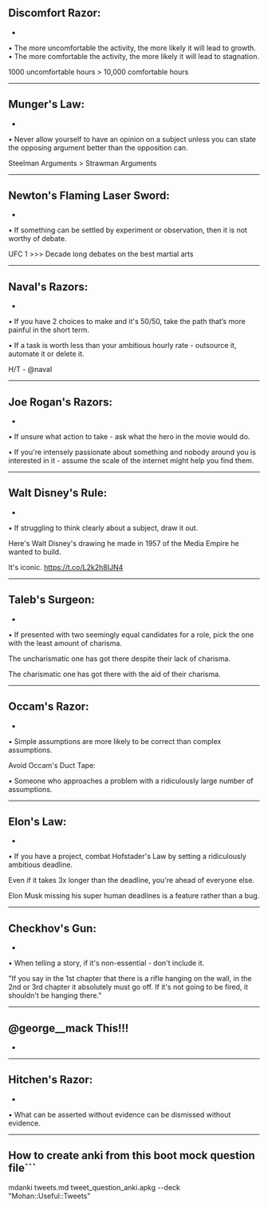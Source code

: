 ## Discomfort Razor:  

* 
• The more uncomfortable the activity, the more likely it will lead to growth. 
• The more comfortable the activity, the more likely it will lead to stagnation. 

1000 uncomfortable hours &gt; 10,000 comfortable hours


----
## Munger's Law:  

* 
• Never allow yourself to have an opinion on a subject unless you can state the opposing argument better than the opposition can. 

Steelman Arguments &gt; Strawman Arguments


----
## Newton's Flaming Laser Sword:  

* 
• If something can be settled by experiment or observation, then it is not worthy of debate. 

UFC 1 &gt;&gt;&gt; Decade long debates on the best martial arts


----
## Naval's Razors:  

* 
• If you have 2 choices to make and it's 50/50, take the path that’s more painful in the short term.

• If a task is worth less than your ambitious hourly rate - outsource it, automate it or delete it. 

H/T - @naval


----
## Joe Rogan's Razors:  

* 
• If unsure what action to take - ask what the hero in the movie would do. 

• If you're intensely passionate about something and nobody around you is interested in it - assume the scale of the internet might help you find them.


----
## Walt Disney's Rule:  

* 
• If struggling to think clearly about a subject, draw it out. 

Here's Walt Disney's drawing he made in 1957 of the Media Empire he wanted to build. 

It's iconic. https://t.co/L2k2h8IJN4


----
## Taleb's Surgeon:  

* 
• If presented with two seemingly equal candidates for a role, pick the one with the least amount of charisma. 

The uncharismatic one has got there despite their lack of charisma. 

The charismatic one has got there with the aid of their charisma.


----
## Occam's Razor:  

* 
• Simple assumptions are more likely to be correct than complex assumptions. 

Avoid Occam's Duct Tape: 

• Someone who approaches a problem with a ridiculously large number of assumptions.


----
## Elon's Law:  

* 
• If you have a project, combat Hofstader's Law by setting a ridiculously ambitious deadline. 

Even if it takes 3x longer than the deadline, you're ahead of everyone else. 

Elon Musk missing his super human deadlines is a feature rather than a bug.


----
## Checkhov's Gun:  

* 
• When telling a story, if it's non-essential - don't include it. 

"If you say in the 1st chapter that there is a rifle hanging on the wall, in the 2nd or 3rd chapter it absolutely must go off. If it's not going to be fired, it shouldn't be hanging there."


----
## @george__mack This!!! 

* 


----
## Hitchen's Razor:  

* 
• What can be asserted without evidence can be dismissed without evidence.


----
## How to create anki from this boot mock question file```

mdanki tweets.md tweet_question_anki.apkg --deck "Mohan::Useful::Tweets"
